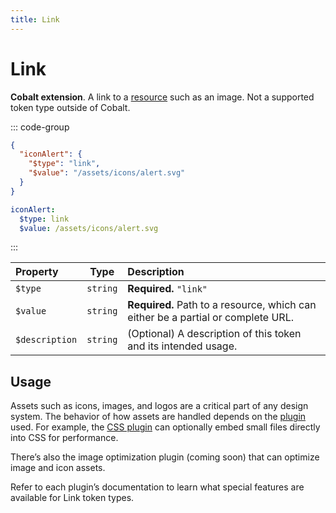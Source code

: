 ```yaml
---
title: Link
---
```


# Link

**Cobalt extension**. A link to a [resource](https://developer.mozilla.org/en-US/docs/Web/HTML/Element/link) such as an image. Not a supported token type outside of Cobalt.

::: code-group

```json [JSON]
{
  "iconAlert": {
    "$type": "link",
    "$value": "/assets/icons/alert.svg"
  }
}
```

```yaml [YAML]
iconAlert:
  $type: link
  $value: /assets/icons/alert.svg
```

:::

| Property       |   Type   | Description                                                                      |
| :------------- | :------: | :------------------------------------------------------------------------------- |
| `$type`        | `string` | **Required.** `"link"`                                                           |
| `$value`       | `string` | **Required.** Path to a resource, which can either be a partial or complete URL. |
| `$description` | `string` | (Optional) A description of this token and its intended usage.                   |

## Usage

Assets such as icons, images, and logos are a critical part of any design system. The behavior of how assets are handled depends on the [plugin](/guides/getting-started#next-steps) used. For example, the [CSS plugin](/integrations/css) can optionally embed small files directly into CSS for performance.

There’s also the image optimization plugin (coming soon) that can optimize image and icon assets.

Refer to each plugin’s documentation to learn what special features are available for Link token types.

```

```
